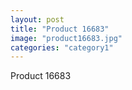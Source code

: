 ```yaml
---
layout: post
title: "Product 16683"
image: "product16683.jpg"
categories: "category1"
---
```

Product 16683
